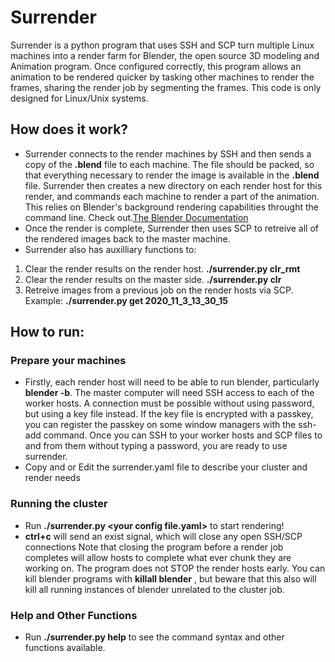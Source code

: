 # Surrender
Surrender is a python program that uses SSH and SCP turn multiple Linux machines into a render farm for Blender, the open source 3D modeling and Animation program. Once configured correctly, this program allows an animation to be rendered quicker by tasking other machines to render the frames, sharing the render job by segmenting the frames. This code is only designed for Linux/Unix systems.

## How does it work?
* Surrender connects to the render machines by SSH and then sends a copy of the **.blend** file to each machine. The file should be packed, so that everything necessary to render the image is available in the **.blend** file. Surrender then creates a new directory on each render host for this render, and commands each machine to render a part of the animation. This relies on Blender's background rendering capabilities throught the command line. Check out.[The Blender Documentation](https://docs.blender.org/manual/en/latest/advanced/command_line/render.html)
* Once the render is complete, Surrender then uses SCP to retreive all of the rendered images back to the master machine.
* Surrender also has auxilliary functions to:
1. Clear the render results on the render host. **./surrender.py clr_rmt**
2. Clear the render results on the master side. **./surrender.py clr**
3. Retreive images from a previous job on the render hosts via SCP. Example: **./surrender.py get 2020_11_3_13_30_15**

## How to run:
### Prepare your machines
* Firstly, each render host will need to be able to run blender, particularly **blender -b**. The master computer will need SSH access to each of the worker hosts. A connection must be possible without using password, but using a key file instead. If the key file is encrypted with a passkey, you can register the passkey on some window managers with the ssh-add command. Once you can SSH to your worker hosts and SCP files to and from them without typing a password, you are ready to use surrender.
* Copy and or Edit the surrender.yaml file to describe your cluster and render needs
### Running the cluster
* Run **./surrender.py \<your config file.yaml\>** to start rendering!
* **ctrl+c** will send an exist signal, which will close any open SSH/SCP connections
  Note that closing the program before a render job completes will allow hosts to complete what ever chunk they are working on.
  The program does not STOP the render hosts early. You can kill blender programs with **killall blender** , but beware that this also will kill all running instances of blender unrelated to the cluster job.
  
### Help and Other Functions
  * Run **./surrender.py help** to see the command syntax and other functions available.
